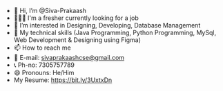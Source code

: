 - 👋 Hi, I’m @Siva-Prakaash
- 🧑🏼‍💻 I'm a fresher currently looking for a job
- 👀 I’m interested in Designing, Developing, Database Management
- 🌱 My technical skills (Java Programming, Python Programming, MySql, Web Development & Designing using Figma)
- 📫 How to reach me
- 📧 E-mail: sivaprakaashcse@gmail.com
- 📞 Ph-no: 7305757789
- 😄 Pronouns: He/Him
- My Resume: https://bit.ly/3UxtxDn

<!---
Siva-Prakaash/Siva-Prakaash is a ✨ special ✨ repository because its `README.md` (this file) appears on your GitHub profile.
You can click the Preview link to take a look at your changes.
--->
